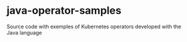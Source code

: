 # java-operator-samples
Source code with exemples of Kubernetes operators developed with the Java language

